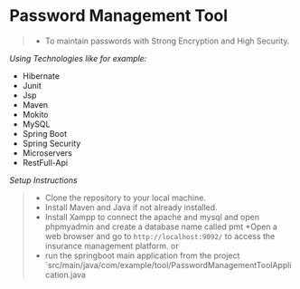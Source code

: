 # Password Management Tool
> * To maintain passwords with Strong Encryption and High Security.


 *Using Technologies like for example:*
 * Hibernate
 * Junit
 * Jsp
 * Maven
 * Mokito
 * MySQL
 * Spring Boot
 * Spring Security
 * Microservers
 * RestFull-Api


 *Setup Instructions*
> * Clone the repository to your local machine.
> * Install Maven and Java if not already installed.
> * Install Xampp to connect the apache and mysql and open phpmyadmin and create a database name called pmt
> *Open a web browser and go to `http://localhost:9092/` to access the insurance management platform.
> or
> * run the springboot main application from the project `src/main/java/com/example/tool/PasswordManagementToolApplication.java
 
 
